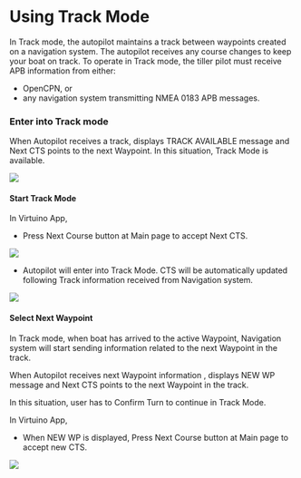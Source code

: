 # Using Track Mode

In Track mode, the autopilot maintains a track between waypoints created on a navigation system. The autopilot receives any course changes to keep your boat on track. To operate in Track mode, the tiller pilot must receive APB information from either:

* OpenCPN, or
* any navigation system transmitting NMEA 0183 APB messages.

### Enter into Track mode

When Autopilot receives a track, displays TRACK AVAILABLE message and Next CTS points to the next Waypoint. In this situation, Track Mode is available.

![](<../.gitbook/assets/track available.jpg>)

#### Start Track Mode

In Virtuino App,

* Press Next Course button at Main page to accept Next CTS.

![](<../.gitbook/assets/accept track.jpg>)

* Autopilot will enter into Track Mode. CTS will be automatically updated following Track information received from Navigation system.

![](../.gitbook/assets/screenshot-1595150716581.jpg)

#### Select Next Waypoint

In Track mode, when boat has arrived to the active Waypoint, Navigation system will start sending information related to the next Waypoint in the track.

When Autopilot receives next Waypoint information , displays NEW WP message and Next CTS points to the next Waypoint in the track.&#x20;

In this situation, user has to Confirm Turn to continue in Track Mode.

In Virtuino App,

* When NEW WP is displayed, Press Next Course button at Main page to accept new CTS.

![](../.gitbook/assets/screenshot-1595151192768.jpg)
